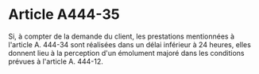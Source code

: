 # Article A444-35

Si, à compter de la demande du client, les prestations mentionnées à l'article A. 444-34 sont réalisées dans un délai inférieur à 24 heures, elles donnent lieu à la perception d'un émolument majoré dans les conditions prévues à l'article A. 444-12.
